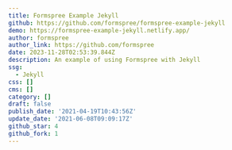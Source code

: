 ```yaml
---
title: Formspree Example Jekyll
github: https://github.com/formspree/formspree-example-jekyll
demo: https://formspree-example-jekyll.netlify.app/
author: formspree
author_link: https://github.com/formspree
date: 2023-11-28T02:53:39.844Z
description: An example of using Formspree with Jekyll
ssg:
  - Jekyll
css: []
cms: []
category: []
draft: false
publish_date: '2021-04-19T10:43:56Z'
update_date: '2021-06-08T09:09:17Z'
github_star: 4
github_fork: 1
---
```


